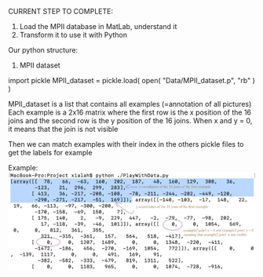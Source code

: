 CURRENT STEP TO COMPLETE:

1) Load the MPII database in MatLab, understand it
2) Transform it to use it with Python

Our python structure:

1) MPII dataset

import pickle
MPII_dataset = pickle.load( open( "Data/MPII_dataset.p", "rb" ) )

MPII_dataset is a list that contains all examples (=annotation of all pictures)
Each example is a 2x16 matrix where the first row is the x position of the 16 joins and the second row is the y position of the 16 joins. When x and y = 0, it means that the join is not visible

Then we can match examples with their index in the others pickle files to get the labels for example

Example:
![Alt text](https://github.com/carodak/Human-Movement/blob/master/annotation_example.png "Our structure")

